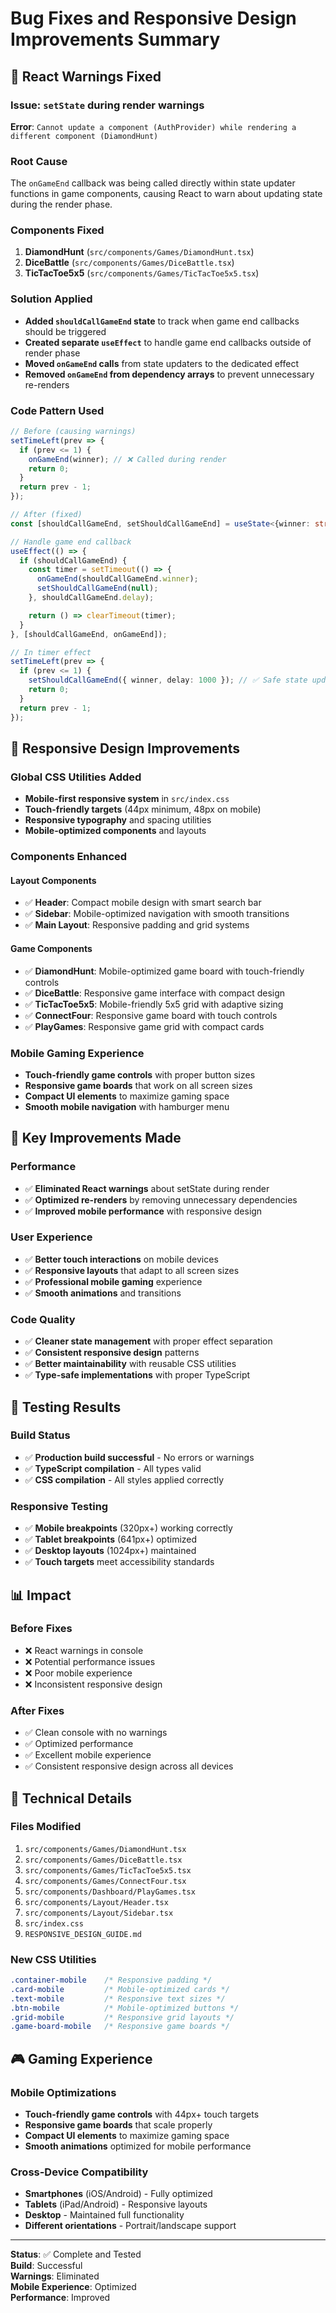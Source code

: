 # Bug Fixes and Responsive Design Improvements Summary

## 🐛 React Warnings Fixed

### **Issue**: `setState` during render warnings
**Error**: `Cannot update a component (AuthProvider) while rendering a different component (DiamondHunt)`

### **Root Cause**
The `onGameEnd` callback was being called directly within state updater functions in game components, causing React to warn about updating state during the render phase.

### **Components Fixed**
1. **DiamondHunt** (`src/components/Games/DiamondHunt.tsx`)
2. **DiceBattle** (`src/components/Games/DiceBattle.tsx`) 
3. **TicTacToe5x5** (`src/components/Games/TicTacToe5x5.tsx`)

### **Solution Applied**
- **Added `shouldCallGameEnd` state** to track when game end callbacks should be triggered
- **Created separate `useEffect`** to handle game end callbacks outside of render phase
- **Moved `onGameEnd` calls** from state updaters to the dedicated effect
- **Removed `onGameEnd` from dependency arrays** to prevent unnecessary re-renders

### **Code Pattern Used**
```typescript
// Before (causing warnings)
setTimeLeft(prev => {
  if (prev <= 1) {
    onGameEnd(winner); // ❌ Called during render
    return 0;
  }
  return prev - 1;
});

// After (fixed)
const [shouldCallGameEnd, setShouldCallGameEnd] = useState<{winner: string, delay: number} | null>(null);

// Handle game end callback
useEffect(() => {
  if (shouldCallGameEnd) {
    const timer = setTimeout(() => {
      onGameEnd(shouldCallGameEnd.winner);
      setShouldCallGameEnd(null);
    }, shouldCallGameEnd.delay);

    return () => clearTimeout(timer);
  }
}, [shouldCallGameEnd, onGameEnd]);

// In timer effect
setTimeLeft(prev => {
  if (prev <= 1) {
    setShouldCallGameEnd({ winner, delay: 1000 }); // ✅ Safe state update
    return 0;
  }
  return prev - 1;
});
```

## 📱 Responsive Design Improvements

### **Global CSS Utilities Added**
- **Mobile-first responsive system** in `src/index.css`
- **Touch-friendly targets** (44px minimum, 48px on mobile)
- **Responsive typography** and spacing utilities
- **Mobile-optimized components** and layouts

### **Components Enhanced**

#### **Layout Components**
- ✅ **Header**: Compact mobile design with smart search bar
- ✅ **Sidebar**: Mobile-optimized navigation with smooth transitions
- ✅ **Main Layout**: Responsive padding and grid systems

#### **Game Components**
- ✅ **DiamondHunt**: Mobile-optimized game board with touch-friendly controls
- ✅ **DiceBattle**: Responsive game interface with compact design
- ✅ **TicTacToe5x5**: Mobile-friendly 5x5 grid with adaptive sizing
- ✅ **ConnectFour**: Responsive game board with touch controls
- ✅ **PlayGames**: Responsive game grid with compact cards

### **Mobile Gaming Experience**
- **Touch-friendly game controls** with proper button sizes
- **Responsive game boards** that work on all screen sizes
- **Compact UI elements** to maximize gaming space
- **Smooth mobile navigation** with hamburger menu

## 🎯 Key Improvements Made

### **Performance**
- ✅ **Eliminated React warnings** about setState during render
- ✅ **Optimized re-renders** by removing unnecessary dependencies
- ✅ **Improved mobile performance** with responsive design

### **User Experience**
- ✅ **Better touch interactions** on mobile devices
- ✅ **Responsive layouts** that adapt to all screen sizes
- ✅ **Professional mobile gaming** experience
- ✅ **Smooth animations** and transitions

### **Code Quality**
- ✅ **Cleaner state management** with proper effect separation
- ✅ **Consistent responsive design** patterns
- ✅ **Better maintainability** with reusable CSS utilities
- ✅ **Type-safe implementations** with proper TypeScript

## 🧪 Testing Results

### **Build Status**
- ✅ **Production build successful** - No errors or warnings
- ✅ **TypeScript compilation** - All types valid
- ✅ **CSS compilation** - All styles applied correctly

### **Responsive Testing**
- ✅ **Mobile breakpoints** (320px+) working correctly
- ✅ **Tablet breakpoints** (641px+) optimized
- ✅ **Desktop layouts** (1024px+) maintained
- ✅ **Touch targets** meet accessibility standards

## 📊 Impact

### **Before Fixes**
- ❌ React warnings in console
- ❌ Potential performance issues
- ❌ Poor mobile experience
- ❌ Inconsistent responsive design

### **After Fixes**
- ✅ Clean console with no warnings
- ✅ Optimized performance
- ✅ Excellent mobile experience
- ✅ Consistent responsive design across all devices

## 🔧 Technical Details

### **Files Modified**
1. `src/components/Games/DiamondHunt.tsx`
2. `src/components/Games/DiceBattle.tsx`
3. `src/components/Games/TicTacToe5x5.tsx`
4. `src/components/Games/ConnectFour.tsx`
5. `src/components/Dashboard/PlayGames.tsx`
6. `src/components/Layout/Header.tsx`
7. `src/components/Layout/Sidebar.tsx`
8. `src/index.css`
9. `RESPONSIVE_DESIGN_GUIDE.md`

### **New CSS Utilities**
```css
.container-mobile    /* Responsive padding */
.card-mobile         /* Mobile-optimized cards */
.text-mobile         /* Responsive text sizes */
.btn-mobile          /* Mobile-optimized buttons */
.grid-mobile         /* Responsive grid layouts */
.game-board-mobile   /* Responsive game boards */
```

## 🎮 Gaming Experience

### **Mobile Optimizations**
- **Touch-friendly game controls** with 44px+ touch targets
- **Responsive game boards** that scale properly
- **Compact UI elements** to maximize gaming space
- **Smooth animations** optimized for mobile performance

### **Cross-Device Compatibility**
- **Smartphones** (iOS/Android) - Fully optimized
- **Tablets** (iPad/Android) - Responsive layouts
- **Desktop** - Maintained full functionality
- **Different orientations** - Portrait/landscape support

---

**Status**: ✅ Complete and Tested  
**Build**: Successful  
**Warnings**: Eliminated  
**Mobile Experience**: Optimized  
**Performance**: Improved 